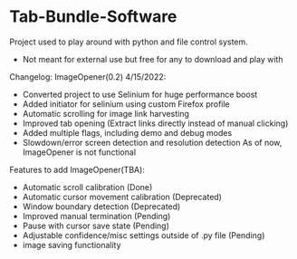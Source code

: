 # Tab-Bundle-Software
Project used to play around with python and file control system.
- Not meant for external use but free for any to download and play with

Changelog:
ImageOpener(0.2) 4/15/2022:
- Converted project to use Selinium for huge performance boost
- Added initiator for selinium using custom Firefox profile
- Automatic scrolling for image link harvesting
- Improved tab opening (Extract links directly instead of manual clicking)
- Added multiple flags, including demo and debug modes
- Slowdown/error screen detection and resolution detection
As of now, ImageOpener is not functional


Features to add ImageOpener(TBA):
- Automatic scroll calibration (Done)
- Automatic cursor movement calibration (Deprecated)
- Window boundary detection (Deprecated)
- Improved manual termination (Pending)
- Pause with cursor save state (Pending)
- Adjustable confidence/misc settings outside of .py file (Pending)
- image saving functionality



